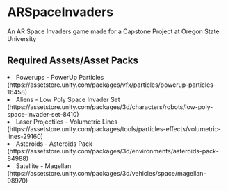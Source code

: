 # ARSpaceInvaders
An AR Space Invaders game made for a Capstone Project at Oregon State University

<h2>Required Assets/Asset Packs</h2>
<li>Powerups - PowerUp Particles (https://assetstore.unity.com/packages/vfx/particles/powerup-particles-16458)</li>
<li>Aliens - Low Poly Space Invader Set (https://assetstore.unity.com/packages/3d/characters/robots/low-poly-space-invader-set-8410)</li>
<li>Laser Projectiles - Volumetric Lines (https://assetstore.unity.com/packages/tools/particles-effects/volumetric-lines-29160)</li>
<li>Asteroids - Asteroids Pack (https://assetstore.unity.com/packages/3d/environments/asteroids-pack-84988)</li>
<li>Satellite - Magellan (https://assetstore.unity.com/packages/3d/vehicles/space/magellan-98970)</li>
